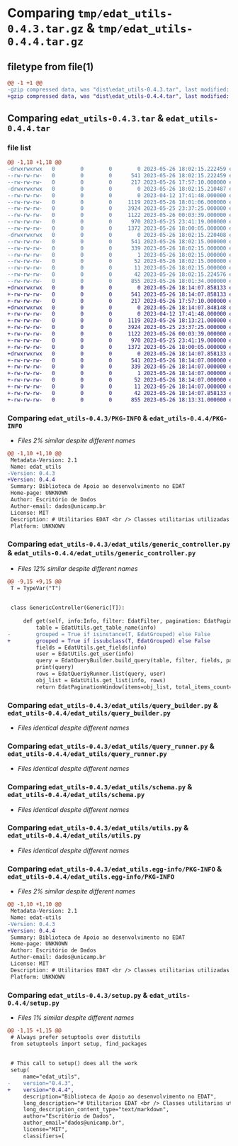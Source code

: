 # Comparing `tmp/edat_utils-0.4.3.tar.gz` & `tmp/edat_utils-0.4.4.tar.gz`

## filetype from file(1)

```diff
@@ -1 +1 @@
-gzip compressed data, was "dist\edat_utils-0.4.3.tar", last modified: Fri May 26 18:02:15 2023, max compression
+gzip compressed data, was "dist\edat_utils-0.4.4.tar", last modified: Fri May 26 18:14:07 2023, max compression
```

## Comparing `edat_utils-0.4.3.tar` & `edat_utils-0.4.4.tar`

### file list

```diff
@@ -1,18 +1,18 @@
-drwxrwxrwx   0        0        0        0 2023-05-26 18:02:15.222459 edat_utils-0.4.3/
--rw-rw-rw-   0        0        0      541 2023-05-26 18:02:15.222459 edat_utils-0.4.3/PKG-INFO
--rw-rw-rw-   0        0        0      217 2023-05-26 17:57:10.000000 edat_utils-0.4.3/README.md
-drwxrwxrwx   0        0        0        0 2023-05-26 18:02:15.210487 edat_utils-0.4.3/edat_utils/
--rw-rw-rw-   0        0        0        0 2023-04-12 17:41:48.000000 edat_utils-0.4.3/edat_utils/__init__.py
--rw-rw-rw-   0        0        0     1119 2023-05-26 18:01:06.000000 edat_utils-0.4.3/edat_utils/generic_controller.py
--rw-rw-rw-   0        0        0     3924 2023-05-25 23:37:25.000000 edat_utils-0.4.3/edat_utils/query_builder.py
--rw-rw-rw-   0        0        0     1122 2023-05-26 00:03:39.000000 edat_utils-0.4.3/edat_utils/query_runner.py
--rw-rw-rw-   0        0        0      970 2023-05-25 23:41:19.000000 edat_utils-0.4.3/edat_utils/schema.py
--rw-rw-rw-   0        0        0     1372 2023-05-26 18:00:05.000000 edat_utils-0.4.3/edat_utils/utils.py
-drwxrwxrwx   0        0        0        0 2023-05-26 18:02:15.220408 edat_utils-0.4.3/edat_utils.egg-info/
--rw-rw-rw-   0        0        0      541 2023-05-26 18:02:15.000000 edat_utils-0.4.3/edat_utils.egg-info/PKG-INFO
--rw-rw-rw-   0        0        0      339 2023-05-26 18:02:15.000000 edat_utils-0.4.3/edat_utils.egg-info/SOURCES.txt
--rw-rw-rw-   0        0        0        1 2023-05-26 18:02:15.000000 edat_utils-0.4.3/edat_utils.egg-info/dependency_links.txt
--rw-rw-rw-   0        0        0       52 2023-05-26 18:02:15.000000 edat_utils-0.4.3/edat_utils.egg-info/requires.txt
--rw-rw-rw-   0        0        0       11 2023-05-26 18:02:15.000000 edat_utils-0.4.3/edat_utils.egg-info/top_level.txt
--rw-rw-rw-   0        0        0       42 2023-05-26 18:02:15.224576 edat_utils-0.4.3/setup.cfg
--rw-rw-rw-   0        0        0      855 2023-05-26 18:01:34.000000 edat_utils-0.4.3/setup.py
+drwxrwxrwx   0        0        0        0 2023-05-26 18:14:07.858133 edat_utils-0.4.4/
+-rw-rw-rw-   0        0        0      541 2023-05-26 18:14:07.858133 edat_utils-0.4.4/PKG-INFO
+-rw-rw-rw-   0        0        0      217 2023-05-26 17:57:10.000000 edat_utils-0.4.4/README.md
+drwxrwxrwx   0        0        0        0 2023-05-26 18:14:07.848148 edat_utils-0.4.4/edat_utils/
+-rw-rw-rw-   0        0        0        0 2023-04-12 17:41:48.000000 edat_utils-0.4.4/edat_utils/__init__.py
+-rw-rw-rw-   0        0        0     1119 2023-05-26 18:13:21.000000 edat_utils-0.4.4/edat_utils/generic_controller.py
+-rw-rw-rw-   0        0        0     3924 2023-05-25 23:37:25.000000 edat_utils-0.4.4/edat_utils/query_builder.py
+-rw-rw-rw-   0        0        0     1122 2023-05-26 00:03:39.000000 edat_utils-0.4.4/edat_utils/query_runner.py
+-rw-rw-rw-   0        0        0      970 2023-05-25 23:41:19.000000 edat_utils-0.4.4/edat_utils/schema.py
+-rw-rw-rw-   0        0        0     1372 2023-05-26 18:00:05.000000 edat_utils-0.4.4/edat_utils/utils.py
+drwxrwxrwx   0        0        0        0 2023-05-26 18:14:07.858133 edat_utils-0.4.4/edat_utils.egg-info/
+-rw-rw-rw-   0        0        0      541 2023-05-26 18:14:07.000000 edat_utils-0.4.4/edat_utils.egg-info/PKG-INFO
+-rw-rw-rw-   0        0        0      339 2023-05-26 18:14:07.000000 edat_utils-0.4.4/edat_utils.egg-info/SOURCES.txt
+-rw-rw-rw-   0        0        0        1 2023-05-26 18:14:07.000000 edat_utils-0.4.4/edat_utils.egg-info/dependency_links.txt
+-rw-rw-rw-   0        0        0       52 2023-05-26 18:14:07.000000 edat_utils-0.4.4/edat_utils.egg-info/requires.txt
+-rw-rw-rw-   0        0        0       11 2023-05-26 18:14:07.000000 edat_utils-0.4.4/edat_utils.egg-info/top_level.txt
+-rw-rw-rw-   0        0        0       42 2023-05-26 18:14:07.858133 edat_utils-0.4.4/setup.cfg
+-rw-rw-rw-   0        0        0      855 2023-05-26 18:13:31.000000 edat_utils-0.4.4/setup.py
```

### Comparing `edat_utils-0.4.3/PKG-INFO` & `edat_utils-0.4.4/PKG-INFO`

 * *Files 2% similar despite different names*

```diff
@@ -1,10 +1,10 @@
 Metadata-Version: 2.1
 Name: edat_utils
-Version: 0.4.3
+Version: 0.4.4
 Summary: Biblioteca de Apoio ao desenvolvimento no EDAT
 Home-page: UNKNOWN
 Author: Escritório de Dados
 Author-email: dados@unicamp.br
 License: MIT
 Description: # Utilitarios EDAT <br /> Classes utilitarias utilizadas pelo EDAT.
 Platform: UNKNOWN
```

### Comparing `edat_utils-0.4.3/edat_utils/generic_controller.py` & `edat_utils-0.4.4/edat_utils/generic_controller.py`

 * *Files 12% similar despite different names*

```diff
@@ -9,15 +9,15 @@
 T = TypeVar("T")
 
 
 class GenericController(Generic[T]):
 
     def get(self, info:Info, filter: EdatFilter, pagination: EdatPagination = None, orders: List[EdatOrder] = None) -> EdatPaginationWindow[T]:             
         table = EdatUtils.get_table_name(info)
-        grouped = True if isinstance(T, EdatGrouped) else False
+        grouped = True if issubclass(T, EdatGrouped) else False
         fields = EdatUtils.get_fields(info)
         user = EdatUtils.get_user(info)
         query = EdatQueryBuilder.build_query(table, filter, fields, pagination, orders, grouped)
         print(query)
         rows = EdatQueriyRunner.list(query, user)
         obj_list = EdatUtils.get_list(info, rows)
         return EdatPaginationWindow(items=obj_list, total_items_count=len(obj_list))
```

### Comparing `edat_utils-0.4.3/edat_utils/query_builder.py` & `edat_utils-0.4.4/edat_utils/query_builder.py`

 * *Files identical despite different names*

### Comparing `edat_utils-0.4.3/edat_utils/query_runner.py` & `edat_utils-0.4.4/edat_utils/query_runner.py`

 * *Files identical despite different names*

### Comparing `edat_utils-0.4.3/edat_utils/schema.py` & `edat_utils-0.4.4/edat_utils/schema.py`

 * *Files identical despite different names*

### Comparing `edat_utils-0.4.3/edat_utils/utils.py` & `edat_utils-0.4.4/edat_utils/utils.py`

 * *Files identical despite different names*

### Comparing `edat_utils-0.4.3/edat_utils.egg-info/PKG-INFO` & `edat_utils-0.4.4/edat_utils.egg-info/PKG-INFO`

 * *Files 2% similar despite different names*

```diff
@@ -1,10 +1,10 @@
 Metadata-Version: 2.1
 Name: edat-utils
-Version: 0.4.3
+Version: 0.4.4
 Summary: Biblioteca de Apoio ao desenvolvimento no EDAT
 Home-page: UNKNOWN
 Author: Escritório de Dados
 Author-email: dados@unicamp.br
 License: MIT
 Description: # Utilitarios EDAT <br /> Classes utilitarias utilizadas pelo EDAT.
 Platform: UNKNOWN
```

### Comparing `edat_utils-0.4.3/setup.py` & `edat_utils-0.4.4/setup.py`

 * *Files 1% similar despite different names*

```diff
@@ -1,15 +1,15 @@
 # Always prefer setuptools over distutils
 from setuptools import setup, find_packages
 
 
 # This call to setup() does all the work
 setup(
     name="edat_utils",
-    version="0.4.3",
+    version="0.4.4",
     description="Biblioteca de Apoio ao desenvolvimento no EDAT",
     long_description="# Utilitarios EDAT <br /> Classes utilitarias utilizadas pelo EDAT.",
     long_description_content_type="text/markdown",
     author="Escritório de Dados",
     author_email="dados@unicamp.br",
     license="MIT",
     classifiers=[
```

